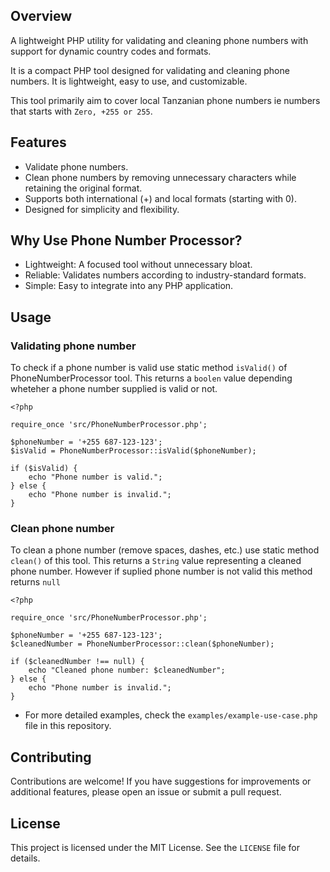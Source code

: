 ## Overview
A lightweight PHP utility for validating and cleaning phone numbers with support for dynamic country codes and formats.

It is a compact PHP tool designed for validating and cleaning phone numbers. It is lightweight, easy to use, and customizable.

This tool primarily aim to cover local Tanzanian phone numbers ie numbers that starts with `Zero, +255 or 255`.

## Features
- Validate phone numbers.
- Clean phone numbers by removing unnecessary characters while retaining the original format.
- Supports both international (+) and local formats (starting with 0).
- Designed for simplicity and flexibility.

## Why Use Phone Number Processor?
- Lightweight: A focused tool without unnecessary bloat.
- Reliable: Validates numbers according to industry-standard formats.
- Simple: Easy to integrate into any PHP application.

## Usage
### Validating phone number
To check if a phone number is valid use static method `isValid()` of PhoneNumberProcessor tool. This returns a `boolen` value depending wheteher a phone number supplied is valid or not.
```
<?php

require_once 'src/PhoneNumberProcessor.php';

$phoneNumber = '+255 687-123-123';
$isValid = PhoneNumberProcessor::isValid($phoneNumber);

if ($isValid) {
    echo "Phone number is valid.";
} else {
    echo "Phone number is invalid.";
}
```

### Clean phone number
To clean a phone number (remove spaces, dashes, etc.) use static method `clean()` of this tool. This returns a `String` value representing a cleaned phone number. However if suplied phone number is not valid this method returns `null`
```
<?php

require_once 'src/PhoneNumberProcessor.php';

$phoneNumber = '+255 687-123-123';
$cleanedNumber = PhoneNumberProcessor::clean($phoneNumber);

if ($cleanedNumber !== null) {
    echo "Cleaned phone number: $cleanedNumber";
} else {
    echo "Phone number is invalid.";
}
```

- For more detailed examples, check the `examples/example-use-case.php` file in this repository.

## Contributing
Contributions are welcome! If you have suggestions for improvements or additional features, please open an issue or submit a pull request.

## License
This project is licensed under the MIT License. See the `LICENSE` file for details.